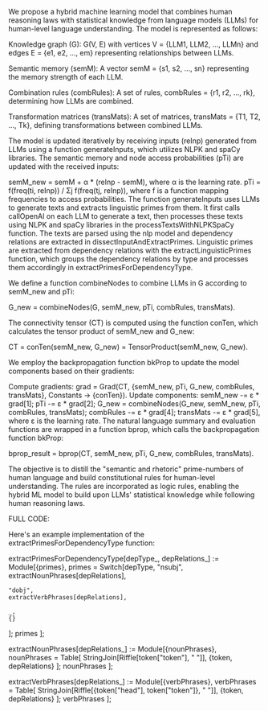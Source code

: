We propose a hybrid machine learning model that combines human reasoning laws with statistical knowledge from language models (LLMs) for human-level language understanding. The model is represented as follows:

Knowledge graph (G): G(V, E) with vertices V = {LLM1, LLM2, ..., LLMn} and edges E = {e1, e2, ..., em} representing relationships between LLMs.

Semantic memory (semM): A vector semM = {s1, s2, ..., sn} representing the memory strength of each LLM.

Combination rules (combRules): A set of rules, combRules = {r1, r2, ..., rk}, determining how LLMs are combined.

Transformation matrices (transMats): A set of matrices, transMats = {T1, T2, ..., Tk}, defining transformations between combined LLMs.

The model is updated iteratively by receiving inputs (reInp) generated from LLMs using a function generateInputs, which utilizes NLPK and spaCy libraries. The semantic memory and node access probabilities (pTi) are updated with the received inputs:

semM_new = semM + α * (reInp - semM), where α is the learning rate.
pTi = f(freq(ti, reInp)) / Σj f(freq(tj, reInp)), where f is a function mapping frequencies to access probabilities.
The function generateInputs uses LLMs to generate texts and extracts linguistic primes from them. It first calls callOpenAI on each LLM to generate a text, then processes these texts using NLPK and spaCy libraries in the processTextsWithNLPKSpaCy function. The texts are parsed using the nlp model and dependency relations are extracted in dissectInputAndExtractPrimes. Linguistic primes are extracted from dependency relations with the extractLinguisticPrimes function, which groups the dependency relations by type and processes them accordingly in extractPrimesForDependencyType.

We define a function combineNodes to combine LLMs in G according to semM_new and pTi:

G_new = combineNodes(G, semM_new, pTi, combRules, transMats).

The connectivity tensor (CT) is computed using the function conTen, which calculates the tensor product of semM_new and G_new:

CT = conTen(semM_new, G_new) = TensorProduct(semM_new, G_new).

We employ the backpropagation function bkProp to update the model components based on their gradients:

Compute gradients: grad = Grad(CT, {semM_new, pTi, G_new, combRules, transMats}, Constants -> {conTen}).
Update components: semM_new -= ε * grad[1]; pTi -= ε * grad[2]; G_new = combineNodes(G_new, semM_new, pTi, combRules, transMats); combRules -= ε * grad[4]; transMats -= ε * grad[5], where ε is the learning rate.
The natural language summary and evaluation functions are wrapped in a function bprop, which calls the backpropagation function bkProp:

bprop_result = bprop(CT, semM_new, pTi, G_new, combRules, transMats).

The objective is to distill the "semantic and rhetoric" prime-numbers of human language and build constitutional rules for human-level understanding. The rules are incorporated as logic rules, enabling the hybrid ML model to build upon LLMs' statistical knowledge while following human reasoning laws.

FULL CODE:

Here's an example implementation of the extractPrimesForDependencyType function:

extractPrimesForDependencyType[depType_, depRelations_] := Module[{primes},
  primes = Switch[depType,
    "nsubj",
    extractNounPhrases[depRelations],

    "dobj",
    extractVerbPhrases[depRelations],

    _,
    {}
  ];
  primes
];

extractNounPhrases[depRelations_] := Module[{nounPhrases},
  nounPhrases = Table[
    StringJoin[Riffle[token["token"], " "]],
    {token, depRelations}
  ];
  nounPhrases
];

extractVerbPhrases[depRelations_] := Module[{verbPhrases},
  verbPhrases = Table[
    StringJoin[Riffle[{token["head"], token["token"]}, " "]],
    {token, depRelations}
  ];
  verbPhrases
];
